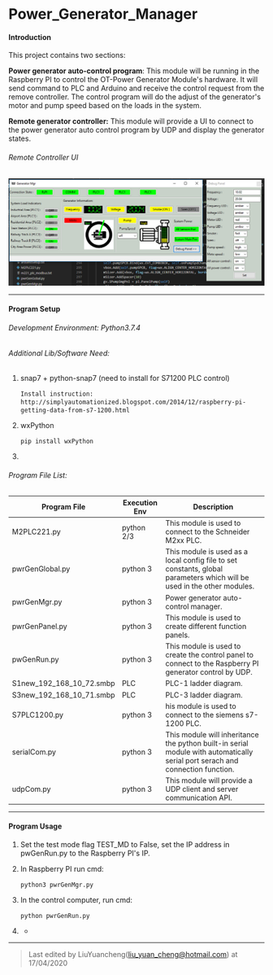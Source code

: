 # Power_Generator_Manager
#### Introduction

This project contains two sections:

**Power generator auto-control program**: This module will be running in the Raspberry PI to control the OT-Power Generator Module's hardware. It will send command to PLC and Arduino and receive the control request from the remove controller. The control program will do the adjust of the generator's motor and pump speed based on the loads in the system. 

**Remote generator controller:** This module will provide a UI to connect to the power generator auto control program by UDP and display the generator states.

###### Remote Controller UI 

![](doc/newUI.jpg)

------

#### Program Setup

###### Development Environment: Python3.7.4

###### Additional Lib/Software Need:

1. snap7 + python-snap7 (need to install for S71200 PLC control)

   ```
   Install instruction: 
   http://simplyautomationized.blogspot.com/2014/12/raspberry-pi-getting-data-from-s7-1200.html
   ```

2. wxPython

   ```
   pip install wxPython
   ```

3. 

###### Program File List: 

| Program File             | Execution Env | Description                                                  |
| ------------------------ | ------------- | ------------------------------------------------------------ |
| M2PLC221.py              | python 2/3    | This module is used to connect to the Schneider M2xx PLC.    |
| pwrGenGlobal.py          | python 3      | This module is used as a local config file to set constants, global parameters which will be used in the other modules. |
| pwrGenMgr.py             | python 3      | Power generator auto-control manager.                        |
| pwrGenPanel.py           | python 3      | This module is used to create different function panels.     |
| pwGenRun.py              | python 3      | This module is used to create the control panel to connect to the Raspberry PI generator control by UDP. |
| S1new_192_168_10_72.smbp | PLC           | PLC-1 ladder diagram.                                        |
| S3new_192_168_10_71.smbp | PLC           | PLC-3 ladder diagram.                                        |
| S7PLC1200.py             | python 3      | his module is used to connect to the siemens s7-1200 PLC.    |
| serialCom.py             | python 3      | This module will inheritance the python built-in serial module with automatically serial port serach and connection function. |
| udpCom.py                | python 3      | This module will provide a UDP client and server communication API. |

------

#### Program Usage

1. Set the test mode flag TEST_MD to False, set the IP address in pwGenRun.py to the Raspberry PI's IP. 

2. In Raspberry PI run cmd: 

   ```
   python3 pwrGenMgr.py
   ```

3. In the control computer, run cmd: 

   ```
   python pwrGenRun.py
   ```

4. -

------

> Last edited by LiuYuancheng(liu_yuan_cheng@hotmail.com) at 17/04/2020